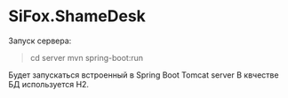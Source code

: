 # SiFox.ShameDesk

Запуск сервера:
>cd server
>mvn spring-boot:run

Будет запускаться встроенный в Spring Boot Tomcat server
В квчестве БД используется H2.
